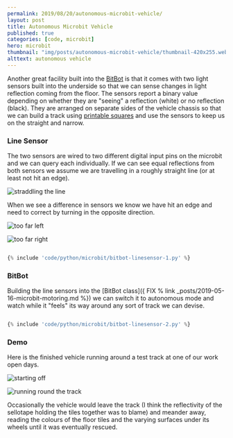 ```yaml
---
permalink: 2019/08/20/autonomous-microbit-vehicle/
layout: post
title: Autonomous Microbit Vehicle
published: true
categories: [code, microbit]
hero: microbit
thumbnail: "img/posts/autonomous-microbit-vehicle/thumbnail-420x255.webp"
alttext: autonomous vehicle
---
```


Another great facility built into the <a href="http://4tronix.co.uk/blog/?p=1490">BitBot</a> is that it comes with two
light sensors built into the underside so that we can sense changes in light reflection coming from the floor. The sensors
report a binary value depending on whether they are "seeing" a reflection (white) or no reflection (black). They are arranged
on separate sides of the vehicle chassis so that we can build a track using <a href="http://robotsquare.com/wp-content/uploads/2012/11/linefollowtiles.pdf">printable
squares</a> and use the sensors to keep us on the straight and narrow.



### Line Sensor

The two sensors are wired to two different digital input pins on the microbit and we can query each individually. If we can see
equal reflections from both sensors we assume we are travelling in a roughly straight line (or at least not hit an edge). 

![straddling the line](/img/posts/autonomous-microbit-vehicle/straddling.webp)


When we see a difference in sensors we know we have hit an edge and need to correct by turning in the opposite direction.

![too far left](/img/posts/autonomous-microbit-vehicle/too-far-left.webp)

![too far right](/img/posts/autonomous-microbit-vehicle/too-far-right.webp)


```python

{% include 'code/python/microbit/bitbot-linesensor-1.py' %}

```

### BitBot

Building the line sensors into the [BitBot class]({ FIX % link _posts/2019-05-16-microbit-motoring.md %}) we can switch it to autonomous
mode and watch while it "feels" its way around any sort of track we can devise.

```python

{% include 'code/python/microbit/bitbot-linesensor-2.py' %}

```

### Demo

Here is the finished vehicle running around a test track at one of our work open days.

![starting off](/img/posts/autonomous-microbit-vehicle/autonomous-1.webp)

![running round the track](/img/posts/autonomous-microbit-vehicle/autonomous-2.webp)

Occasionally the vehicle would leave the track (I think the reflectivity of the sellotape holding the tiles together was to blame) and meander away, reading the colours of the floor tiles
and the varying surfaces under its wheels until it was eventually rescued.
